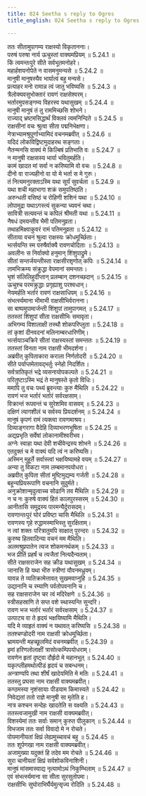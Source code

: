 ```yaml
---
title: 024 Seetha s reply to Ogres
title_english: 024 Seetha s reply to Ogres

---
```

<div class="audioEmbed"  caption="श्रीराम-हरिसीताराममूर्ति-घनपाठिभ्यां वचनम्" src="https://archive.org/download/Ramayana-recitation-Sriram-harisItArAmamUrti-Ghanapaati-v2/Kanda_5/Kanda_5_SK-024-Seetha_s_reply_to_Ogres.mp3"></div>

  
ततः सीतामुपागम्य राक्षस्यो विकृताननाः।  
परुषं परुषा नार्य ऊचुस्तां वाक्यमप्रियम् ॥ 5.24.1 ॥   
किं त्वमन्तःपुरे सीते सर्वभूतमनोहरे।  
महार्हशयनोपेते न वासमनुमन्यसे ॥ 5.24.2 ॥   
मानुषी मानुषस्यैव भार्यात्वं बहु मन्यसे।  
प्रत्याहर मनो रामान्न त्वं जातु भविष्यसि ॥ 5.24.3 ॥   
त्रैलोक्यवसुभोक्तारं रावणं राक्षसेश्वरम्।  
भर्तारमुपसङ्गम्य विहरस्व यथासुखम् ॥ 5.24.4 ॥   
मानुषी मानुषं तं तु राममिच्छसि शोभने।  
राज्याद् भ्रष्टमसिद्धार्थं विक्लवं त्वमनिन्दिते ॥ 5.24.5 ॥   
राक्षसीनां वचः श्रुत्वा सीता पद्मनिभेक्षणा।  
नेत्राभ्यामश्रुपूर्णाभ्यामिदं वचनमब्रवीत् ॥ 5.24.6 ॥   
यदिदं लोकविद्विष्टमुदाहरथ सङ्गताः।  
नैतन्मनसि वाक्यं मे किल्बिषं प्रतिभाति वः ॥ 5.24.7 ॥   
न मानुषी राक्षसस्य भार्या भवितुमर्हति।  
कामं खादत मां सर्वा न करिष्यामि वो वचः ॥ 5.24.8 ॥   
दीनो वा राज्यहीनो वा यो मे भर्ता स मे गुरुः।  
तं नित्यमनुरक्ताऽस्मि यथा सूर्यं सुवर्चला ॥ 5.24.9 ॥   
यथा शची महाभागा शक्रं समुपतिष्ठति।  
अरुन्धती वसिष्ठं च रोहिणी शशिनं यथा ॥ 5.24.10 ॥   
लोपामुद्रा यथाऽगस्त्यं सुकन्या च्यवनं चथा।  
सावित्री सत्यवन्तं च कपिलं श्रीमती यथा ॥ 5.24.11 ॥   
नैषधं दमयन्तीव भैमी पतिमनुव्रता।  
तथाहमिक्ष्वाकुवरं रामं पतिमनुव्रता ॥ 5.24.12 ॥   
सीताया वचनं श्रुत्वा राक्षस्यः क्रोधमूर्च्छिताः।  
भर्त्सयन्ति स्म परुषैर्वाक्यै रावणचोदिताः ॥ 5.24.13 ॥   
अवलीनः स निर्वाक्यो हनुमान् शिंशुपाद्रुमे।  
सीतां सन्तर्जयन्तीस्ता राक्षसीरशृणोत् कपिः ॥ 5.24.14 ॥   
तामभिक्रम्य संक्रुद्धा वेपमानां समन्ततः।  
भृशं संलिलिहुर्दीप्तान् प्रलम्बान् दशनच्छदान् ॥ 5.24.15 ॥   
ऊचुश्च परमक्रुद्धाः प्रगृह्याशु परश्वधान्।  
नेयमर्हति भर्तारं रावणं राक्षसाधिपम् ॥ 5.24.16 ॥   
संभर्त्स्यमाना भीमाभी राक्षसीभिर्वरानना।  
सा बाष्पमुपामार्जन्ती शिंशुपां तामुपागमत् ॥ 5.24.17 ॥   
ततस्तां शिंशुपां सीता राक्षसीभिः समावृता।  
अभिगम्य विशालाक्षी तस्थौ शोकपरिप्लुता ॥ 5.24.18 ॥   
तां कृशां दीनवदनां मलिनाम्बरधारिणीम्।  
भर्त्सयाञ्चक्रिरे सीतां राक्षस्यस्तां समन्ततः ॥ 5.24.19 ॥   
ततस्तां विनता नाम राक्षसी भीमदर्शना।  
अब्रवीत् कुपिताकारा कराला निर्णतोदरी ॥ 5.24.20 ॥   
सीते पर्याप्तमेतावद्भर्तुः स्नेहो निदर्शितः।  
सर्वत्रातिकृतं भद्रे व्यसनायोपकल्पते ॥ 5.24.21 ॥   
परितुष्टाऽस्मि भद्रं ते मानुषस्ते कृतो विधिः।  
ममापि तु वचः पथ्यं ब्रुवन्त्याः कुरु मैथिलि ॥ 5.24.22 ॥   
रावणं भज भर्तारं भर्तारं सर्वरक्षसाम्।  
विक्रान्तं रूपवन्तं च सुरेशमिव वासवम् ॥ 5.24.23 ॥   
दक्षिणं त्यागशीलं च सर्वस्य प्रियदर्शनम् ॥ 5.24.24 ॥   
मानुषं कृपणं रामं त्यक्त्वा रावणमाश्रय।  
दिव्याङ्गरागा वैदेहि दिव्याभरणभूषिता ॥ 5.24.25 ॥   
अद्यप्रभृति सर्वेषां लोकानामीश्वरीभव।  
अग्नेः स्वाहा यथा देवी शचीवेन्द्रस्य शोभने ॥ 5.24.26 ॥   
एतदुक्तं च मे वाक्यं यदि त्वं न करिष्यसि।  
अस्मिन् मुहूर्ते सर्वास्त्वां भक्षयिष्यामहे वयम् ॥ 5.24.27 ॥   
अन्या तु विकटा नाम लम्बमानपयोधरा।  
अब्रवीत् कुपिता सीतां मुष्टिमुद्यम्य गर्जती ॥ 5.24.28 ॥   
बहून्यप्रियरूपाणि वचनानि सुदुर्मते।  
अनुक्रोशान्मृदुत्वाच्च सोढानि तव मैथिलि ॥ 5.24.29 ॥   
न च नः कुरुषे वाक्यं हितं कालपुरस्सरम् ॥ 5.24.30 ॥   
आनीतासि समुद्रस्य पारमन्यैर्दुरासदम्।  
रावणान्तःपुरं घोरं प्रविष्टा चासि मैथिलि ॥ 5.24.31 ॥   
रावणस्य गृहे रुद्धामस्माभिस्तु सुरक्षिताम्।  
न त्वां शक्तः परित्रातुमपि साक्षात् पुरन्दरः ॥ 5.24.32 ॥   
कुरुष्व हितवादिन्या वचनं मम मैथिलि।  
अलमश्रुप्रपातेन त्यज शोकमनर्थकम् ॥ 5.24.33 ॥   
भज प्रीतिं प्रहर्षं च त्यजैतां नित्यदैन्यताम्।  
सीते राक्षसराजेन सह क्रीड यथासुखम् ॥ 5.24.34 ॥   
जानासि हि यथा भीरु स्त्रीणां यौवनमध्रुवम्।  
यावन्न ते व्यतिक्रामेत्तावत् सुखमवाप्नुहि ॥ 5.24.35 ॥   
उद्यानानि च रम्याणि पर्वतोपवनानि च।  
सह राक्षसराजेन चर त्वं मदिरेक्षणे ॥ 5.24.36 ॥   
स्त्रीसहस्राणि ते सप्त वशे स्थास्यन्ति सुन्दरि।  
रावण भज भर्तारं भर्तारं सर्वरक्षसाम् ॥ 5.24.37 ॥   
उत्पाट्य वा ते हृदयं भक्षयिष्यामि मैथिलि।  
यदि मे व्याहृतं वाक्यं न यथावत् करिष्यसि ॥ 5.24.38 ॥   
ततश्चण्डोदरी नाम राक्षसी क्रोधमूर्च्छिता।  
भ्रामयन्ती महच्छूलमिदं वचनमब्रवीत् ॥ 5.24.39 ॥   
इमां हरिणलोलाक्षीं त्रासोत्कम्पिपयोधराम्।  
रावणेन हृतां दृष्ट्वा दौर्हृदो मे महानभूत् ॥ 5.24.40 ॥   
यकृत्प्लीहमथोत्पीडं हृदयं च सबन्धनम्।  
अन्त्राण्यपि तथा शीर्षं खादेयमिति मे मतिः ॥ 5.24.41 ॥   
ततस्तु प्रघसा नाम राक्षसी वाक्यमब्रवीत्।  
कण्ठमस्या नृशंसायाः पीडयाम किमास्यते ॥ 5.24.42 ॥   
निवेद्यतां ततो राज्ञे मानुषी सा मृतेति ह।  
नात्र कश्चन सन्देहः खादतेति स वक्ष्यति ॥ 5.24.43 ॥   
ततस्त्वजामुखी नाम राक्षसी वाक्यमब्रवीत्।  
विशस्येमां ततः सर्वाः समान् कुरुत पीलुकान् ॥ 5.24.44 ॥   
विभजाम ततः सर्वा विवादो मे न रोचते।  
पोयमानीयतां क्षिप्रं लेह्यमुच्चावचं बहु ॥ 5.24.45 ॥   
ततः शूर्पणखा नाम राक्षसी वाक्यमब्रवीत्।  
अजामुख्या यदुक्तं हि तदेव मम रोचते ॥ 5.24.46 ॥   
सुरा चानीयतां क्षिप्रं सर्वशोकविनाशिनी।  
मानुषं मांसमास्वाद्य नृत्यामोऽथं निकुम्भिलाम् ॥ 5.24.47 ॥   
एवं संभर्त्स्यमाना सा सीता सुरसुतोपमा।  
राक्षसीभिः सुघोराभिर्घैर्यमुत्सृज्य रोदिति ॥ 5.24.48 ॥   